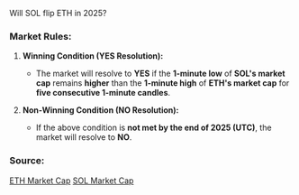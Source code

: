 Will SOL flip ETH in 2025?

### Market Rules:
1. **Winning Condition (YES Resolution):**  
   - The market will resolve to **YES** if the **1-minute low** of **SOL's market cap** remains **higher** than the **1-minute high** of **ETH's market cap** for **five consecutive 1-minute candles**.

2. **Non-Winning Condition (NO Resolution):**  
   - If the above condition is **not met by the end of 2025 (UTC)**, the market will resolve to **NO**.

### Source:  
[ETH Market Cap](https://www.tradingview.com/symbols/ETH/)
[SOL Market Cap](https://www.tradingview.com/symbols/SOL/)